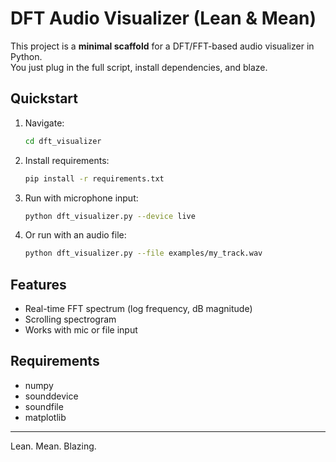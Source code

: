# DFT Audio Visualizer (Lean & Mean)

This project is a **minimal scaffold** for a DFT/FFT-based audio visualizer in Python.  
You just plug in the full script, install dependencies, and blaze.

## Quickstart

1. Navigate:
   ```bash
   cd dft_visualizer
   ```

2. Install requirements:
   ```bash
   pip install -r requirements.txt
   ```

3. Run with microphone input:
   ```bash
   python dft_visualizer.py --device live
   ```

4. Or run with an audio file:
   ```bash
   python dft_visualizer.py --file examples/my_track.wav
   ```

## Features
- Real-time FFT spectrum (log frequency, dB magnitude)
- Scrolling spectrogram
- Works with mic or file input

## Requirements
- numpy
- sounddevice
- soundfile
- matplotlib

---
Lean. Mean. Blazing.
